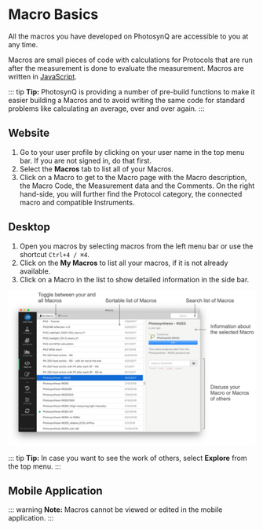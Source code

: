 # Macro Basics

All the macros you have developed on PhotosynQ are accessible to you at any time.

Macros are small pieces of code with calculations for Protocols that are run after the measurement is done to evaluate the measurement. Macros are written in [JavaScript].

::: tip
**Tip:** PhotosynQ is providing a number of pre-build functions to make it easier building a Macros and to avoid writing the same code for standard problems like calculating an average, over and over again.
:::

## Website

1. Go to your user profile by clicking on your user name in the top menu bar. If you are not signed in, do that first.
2. Select the **Macros** tab to list all of your Macros.
3. Click on a Macro to get to the Macro page with the Macro description, the Macro Code, the Measurement data and the Comments. On the right hand-side, you will further find the Protocol category, the connected macro and compatible Instruments.

## Desktop

1. Open you macros by selecting macros from the left menu bar or use the shortcut  `Ctrl+4 / ⌘4`.
2. Click on the **My Macros** to list all your macros, if it is not already available.
3. Click on a Macro in the list to show detailed information in the side bar.

![The list of available Macros](./images/macro-list.png)

::: tip
**Tip:** In case you want to see the work of others, select **Explore** from the top menu.
:::

## Mobile Application

::: warning
**Note:** Macros cannot be viewed or edited in the mobile application.
:::

[JavaScript]: https://www.w3schools.com/js/js_json_intro.asp